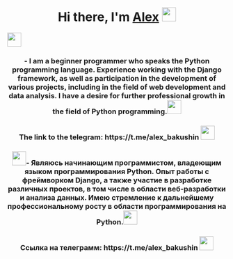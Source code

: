 <h1 align="center">Hi there, I'm <a href="https://daniilshat.ru/" target="_blank">Alex</a> 
<img src="https://github.com/blackcater/blackcater/raw/main/images/Hi.gif" height="32"/></h1>
 <img src="https://cdn.icon-icons.com/icons2/230/PNG/256/UnitedStates_US_USA_840_Flag1_26093.png" height="32"/>
<h3 align="center">- I am a beginner programmer who speaks the Python programming language. Experience working with the Django framework, as well as participation in the development of various projects, including in the field of web development and data analysis. I have a desire for further professional growth in the field of Python programming.<img src="https://cdn.icon-icons.com/icons2/1508/PNG/512/python_104451.png" height="32"/</h3>
<h3 align="center">The link to the telegram: https://t.me/alex_bakushin <img src="https://cdn.icon-icons.com/icons2/923/PNG/256/telegram_icon-icons.com_72055.png" height="32"/</h3>
<h3 align="center"> <img src="https://cdn.icon-icons.com/icons2/1320/PNG/512/-russia_86889.png" height="32"/>- Являюсь начинающим программистом, владеющим языком программирования Python. Опыт работы с фреймворком Django, а также участие в разработке различных проектов, в том числе в области веб-разработки и анализа данных. Имею стремление к дальнейшему профессиональному росту в области программирования на Python.<img src="https://cdn.icon-icons.com/icons2/1508/PNG/512/python_104451.png" height="32"/</h3>
<h3 align="center">Ссылка на телеграмм: https://t.me/alex_bakushin <img src="https://cdn.icon-icons.com/icons2/923/PNG/256/telegram_icon-icons.com_72055.png" height="32"/</h3>
